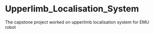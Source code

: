 # Upperlimb_Localisation_System
The capstone project worked on upperlimb localisation system for EMU robot
